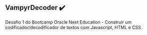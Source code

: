 ## VampyrDecoder ✔️

Desafio 1 do Bootcamp Oracle Next Education - Construir um codificador/decodificador de textos com Javascript, HTML e CSS. 

